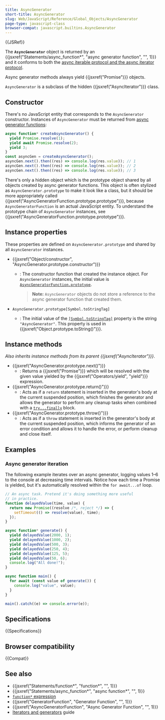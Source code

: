 ```yaml
---
title: AsyncGenerator
short-title: AsyncGenerator
slug: Web/JavaScript/Reference/Global_Objects/AsyncGenerator
page-type: javascript-class
browser-compat: javascript.builtins.AsyncGenerator
---
```


{{JSRef}}

The **`AsyncGenerator`** object is returned by an {{jsxref("Statements/async_function*", "async generator function", "", 1)}} and it conforms to both the [async iterable protocol and the async iterator protocol](/en-US/docs/Web/JavaScript/Reference/Iteration_protocols#the_async_iterator_and_async_iterable_protocols).

Async generator methods always yield {{jsxref("Promise")}} objects.

`AsyncGenerator` is a subclass of the hidden {{jsxref("AsyncIterator")}} class.

## Constructor

There's no JavaScript entity that corresponds to the `AsyncGenerator` constructor. Instances of `AsyncGenerator` must be returned from [async generator functions](/en-US/docs/Web/JavaScript/Reference/Statements/async_function*):

```js
async function* createAsyncGenerator() {
  yield Promise.resolve(1);
  yield await Promise.resolve(2);
  yield 3;
}
const asyncGen = createAsyncGenerator();
asyncGen.next().then((res) => console.log(res.value)); // 1
asyncGen.next().then((res) => console.log(res.value)); // 2
asyncGen.next().then((res) => console.log(res.value)); // 3
```

There's only a hidden object which is the prototype object shared by all objects created by async generator functions. This object is often stylized as `AsyncGenerator.prototype` to make it look like a class, but it should be more appropriately called {{jsxref("AsyncGeneratorFunction.prototype.prototype")}}, because `AsyncGeneratorFunction` is an actual JavaScript entity. To understand the prototype chain of `AsyncGenerator` instances, see {{jsxref("AsyncGeneratorFunction.prototype.prototype")}}.

## Instance properties

These properties are defined on `AsyncGenerator.prototype` and shared by all `AsyncGenerator` instances.

- {{jsxref("Object/constructor", "AsyncGenerator.prototype.constructor")}}

  - : The constructor function that created the instance object. For `AsyncGenerator` instances, the initial value is [`AsyncGeneratorFunction.prototype`](/en-US/docs/Web/JavaScript/Reference/Global_Objects/AsyncGeneratorFunction).

    > **Note:** `AsyncGenerator` objects do not store a reference to the async generator function that created them.

- `AsyncGenerator.prototype[Symbol.toStringTag]`
  - : The initial value of the [`[Symbol.toStringTag]`](/en-US/docs/Web/JavaScript/Reference/Global_Objects/Symbol/toStringTag) property is the string `"AsyncGenerator"`. This property is used in {{jsxref("Object.prototype.toString()")}}.

## Instance methods

_Also inherits instance methods from its parent {{jsxref("AsyncIterator")}}_.

- {{jsxref("AsyncGenerator.prototype.next()")}}
  - : Returns a {{jsxref("Promise")}} which will be resolved with the given value yielded by the {{jsxref("Operators/yield", "yield")}} expression.
- {{jsxref("AsyncGenerator.prototype.return()")}}
  - : Acts as if a `return` statement is inserted in the generator's body at the current suspended position, which finishes the generator and allows the generator to perform any cleanup tasks when combined with a [`try...finally`](/en-US/docs/Web/JavaScript/Reference/Statements/try...catch#the_finally_block) block.
- {{jsxref("AsyncGenerator.prototype.throw()")}}
  - : Acts as if a `throw` statement is inserted in the generator's body at the current suspended position, which informs the generator of an error condition and allows it to handle the error, or perform cleanup and close itself.

## Examples

### Async generator iteration

The following example iterates over an async generator, logging values 1–6 to the console at decreasing time intervals. Notice how each time a Promise is yielded, but it's automatically resolved within the `for await...of` loop.

```js
// An async task. Pretend it's doing something more useful
// in practice.
function delayedValue(time, value) {
  return new Promise((resolve /*, reject */) => {
    setTimeout(() => resolve(value), time);
  });
}

async function* generate() {
  yield delayedValue(2000, 1);
  yield delayedValue(1000, 2);
  yield delayedValue(500, 3);
  yield delayedValue(250, 4);
  yield delayedValue(125, 5);
  yield delayedValue(50, 6);
  console.log("All done!");
}

async function main() {
  for await (const value of generate()) {
    console.log("value", value);
  }
}

main().catch((e) => console.error(e));
```

## Specifications

{{Specifications}}

## Browser compatibility

{{Compat}}

## See also

- {{jsxref("Statements/function*", "function*", "", 1)}}
- {{jsxref("Statements/async_function*", "async function*", "", 1)}}
- [`function*` expression](/en-US/docs/Web/JavaScript/Reference/Operators/function*)
- {{jsxref("GeneratorFunction", "Generator Function", "", 1)}}
- {{jsxref("AsyncGeneratorFunction", "Async Generator Function", "", 1)}}
- [Iterators and generators](/en-US/docs/Web/JavaScript/Guide/Iterators_and_generators) guide
